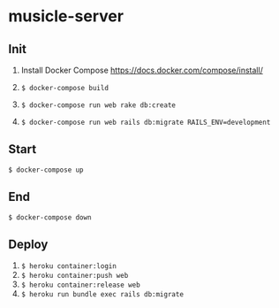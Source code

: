 # musicle-server

## Init

1. Install Docker Compose
   https://docs.docker.com/compose/install/

2. `$ docker-compose build`
3. `$ docker-compose run web rake db:create`
4. `$ docker-compose run web rails db:migrate RAILS_ENV=development`

## Start

`$ docker-compose up`

## End

`$ docker-compose down`

## Deploy

1. `$ heroku container:login`
2. `$ heroku container:push web`
3. `$ heroku container:release web`
4. `$ heroku run bundle exec rails db:migrate`
